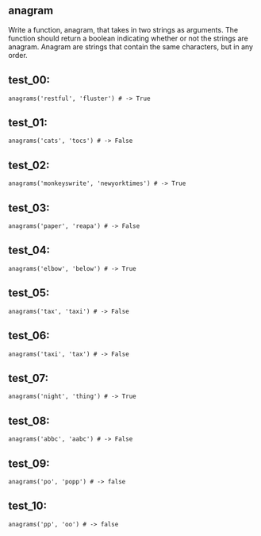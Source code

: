 ## anagram

Write a function, anagram, that takes in two strings as arguments. The function should return a boolean indicating whether or not the strings are anagram. Anagram are strings that contain the same characters, but in any order.

## test_00:

`anagrams('restful', 'fluster') # -> True`

## test_01:

`anagrams('cats', 'tocs') # -> False`

## test_02:

`anagrams('monkeyswrite', 'newyorktimes') # -> True`

## test_03:

`anagrams('paper', 'reapa') # -> False`

## test_04:

`anagrams('elbow', 'below') # -> True`

## test_05:

`anagrams('tax', 'taxi') # -> False`

## test_06:

`anagrams('taxi', 'tax') # -> False`

## test_07:

`anagrams('night', 'thing') # -> True`

## test_08:

`anagrams('abbc', 'aabc') # -> False`

## test_09:

`anagrams('po', 'popp') # -> false`

## test_10:

`anagrams('pp', 'oo') # -> false`